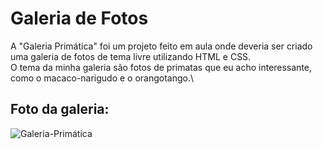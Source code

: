 # Galeria de Fotos
 A "Galeria Primática" foi um projeto feito em aula onde deveria ser criado uma galeria de fotos de tema livre utilizando HTML e CSS.\
 O tema da minha galeria são fotos de primatas que eu acho interessante, como o macaco-narigudo e o orangotango.\
 ## Foto da galeria:
 ![Galeria-Primática](https://github.com/RafaelVillelAnjos/Galeria-de-Fotos/assets/161859121/0c0a56dd-1552-4812-a679-0fbb210b3cba)

